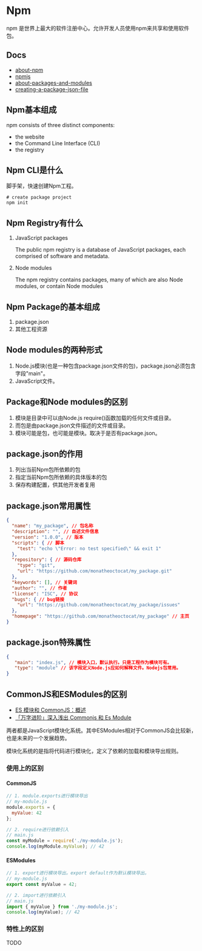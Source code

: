 # Npm
npm 是世界上最大的软件注册中心。允许开发人员使用npm来共享和使用软件包。

## Docs
- [about-npm](https://docs.npmjs.com/about-npm)
- [npmjs](https://www.npmjs.com/)
- [about-packages-and-modules](https://docs.npmjs.com/about-packages-and-modules)
- [creating-a-package-json-file](https://docs.npmjs.com/creating-a-package-json-file)

## Npm基本组成
npm consists of three distinct components:

- the website
- the Command Line Interface (CLI)
- the registry

## Npm CLI是什么
脚手架，快速创建Npm工程。

```shell
# create package project
npm init
```

## Npm Registry有什么
1. JavaScript packages

    The public npm registry is a database of JavaScript packages, each comprised of software and metadata. 

2. Node modules 

    The npm registry contains packages, many of which are also Node modules, or contain Node modules 

## Npm Package的基本组成
1. package.json
2. 其他工程资源

## Node modules的两种形式
1. Node.js模块(也是一种包含package.json文件的包)，package.json必须包含字段"main"。
2. JavaScript文件。

## Package和Node modules的区别
1. 模块是目录中可以由Node.js require()函数加载的任何文件或目录。
2. 而包是由package.json文件描述的文件或目录。
3. 模块可能是包，也可能是模块。取决于是否有package.json。

## package.json的作用
1. 列出当前Npm包所依赖的包
2. 指定当前Npm包所依赖的具体版本的包
3. 保存构建配置，供其他开发者复用

## package.json常用属性
```json
{
  "name": "my_package", // 包名称
  "description": "", // 自述文件信息
  "version": "1.0.0", // 版本
  "scripts": { // 脚本
    "test": "echo \"Error: no test specified\" && exit 1"
  },
  "repository": { // 源码仓库
    "type": "git",
    "url": "https://github.com/monatheoctocat/my_package.git"
  },
  "keywords": [], // 关键词
  "author": "", // 作者
  "license": "ISC", // 协议
  "bugs": { // bug链接
    "url": "https://github.com/monatheoctocat/my_package/issues"
  },
  "homepage": "https://github.com/monatheoctocat/my_package" // 主页
}
```

## package.json特殊属性
```json
{
   "main": "index.js", // 模块入口，默认执行。只是工程作为模块可有。
   "type": "module" // 该字段定义Node.js应如何解释文件。Nodejs包常用。
}
```

## CommonJS和ESModules的区别
- [ES 模块和 CommonJS：概述](https://dev.to/costamatheus97/es-modules-and-commonjs-an-overview-1i4b)
- [「万字进阶」深入浅出 Commonjs 和 Es Module](https://cloud.tencent.com/developer/article/1884093)

两者都是JavaScript模块化系统。其中ESModules相对于CommonJS会比较新，也是未来的一个发展趋势。

模块化系统的是指将代码进行模块化，定义了依赖的加载和模块导出规则。

### 使用上的区别
#### CommonJS
```javascript
// 1. module.exports进行模块导出
// my-module.js
module.exports = {
  myValue: 42
};

// 2. require进行依赖引入
// main.js
const myModule = require('./my-module.js');
console.log(myModule.myValue); // 42
```

#### ESModules
```javascript
// 1. export进行模块导出。export default作为默认模块导出。
// my-module.js
export const myValue = 42;

// 2. import进行依赖引入
// main.js
import { myValue } from './my-module.js';
console.log(myValue); // 42
```

### 特性上的区别

TODO